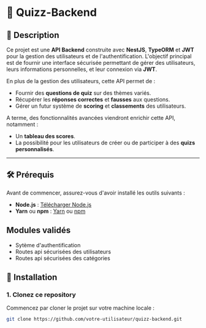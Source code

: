 # 🧠 Quizz-Backend

## 🎯 Description

Ce projet est une **API Backend** construite avec **NestJS**, **TypeORM** et **JWT** pour la gestion des utilisateurs et de l'authentification. L'objectif principal est de fournir une interface sécurisée permettant de gérer des utilisateurs, leurs informations personnelles, et leur connexion via **JWT**.

En plus de la gestion des utilisateurs, cette API permet de :

- Fournir des **questions de quiz** sur des thèmes variés.
- Récupérer les **réponses correctes** et **fausses** aux questions.
- Gérer un futur système de **scoring** et **classements** des utilisateurs.

A terme, des fonctionnalités avancées viendront enrichir cette API, notamment :

- Un **tableau des scores**.
- La possibilité pour les utilisateurs de créer ou de participer à des **quizs personnalisés**.

---

## 🛠️ Prérequis

Avant de commencer, assurez-vous d'avoir installé les outils suivants :

- **Node.js** : [Télécharger Node.js](https://nodejs.org/)
- **Yarn** ou **npm** : [Yarn](https://yarnpkg.com/) ou [npm](https://www.npmjs.com/)

## Modules validés

- Sytème d'authentification
- Routes api sécurisées des utilisateurs 
- Routes api sécurisées des catégories 

## 🚀 Installation

### 1. Clonez ce repository

Commencez par cloner le projet sur votre machine locale :

```bash
git clone https://github.com/votre-utilisateur/quizz-backend.git

